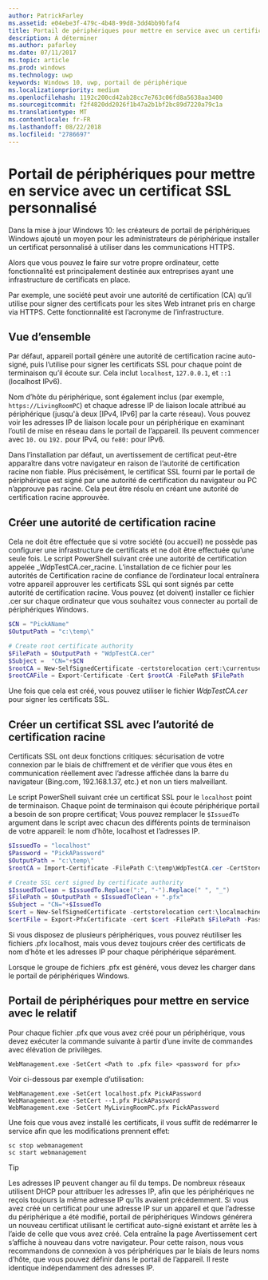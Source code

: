 ```yaml
---
author: PatrickFarley
ms.assetid: e04ebe3f-479c-4b48-99d8-3dd4bb9bfaf4
title: Portail de périphériques pour mettre en service avec un certificat SSL personnalisé
description: À déterminer
ms.author: pafarley
ms.date: 07/11/2017
ms.topic: article
ms.prod: windows
ms.technology: uwp
keywords: Windows 10, uwp, portail de périphérique
ms.localizationpriority: medium
ms.openlocfilehash: 1192c200cd42ab28cc7e763c06fd8a5638aa3400
ms.sourcegitcommit: f2f4820dd2026f1b47a2b1bf2bc89d7220a79c1a
ms.translationtype: MT
ms.contentlocale: fr-FR
ms.lasthandoff: 08/22/2018
ms.locfileid: "2786697"
---
```

# <a name="provision-device-portal-with-a-custom-ssl-certificate"></a>Portail de périphériques pour mettre en service avec un certificat SSL personnalisé
Dans la mise à jour Windows 10: les créateurs de portail de périphériques Windows ajouté un moyen pour les administrateurs de périphérique installer un certificat personnalisé à utiliser dans les communications HTTPS. 

Alors que vous pouvez le faire sur votre propre ordinateur, cette fonctionnalité est principalement destinée aux entreprises ayant une infrastructure de certificats en place.  

Par exemple, une société peut avoir une autorité de certification (CA) qu’il utilise pour signer des certificats pour les sites Web intranet pris en charge via HTTPS. Cette fonctionnalité est l’acronyme de l’infrastructure. 

## <a name="overview"></a>Vue d’ensemble
Par défaut, appareil portail génère une autorité de certification racine auto-signé, puis l’utilise pour signer les certificats SSL pour chaque point de terminaison qu’il écoute sur. Cela inclut `localhost`, `127.0.0.1`, et `::1` (localhost IPv6).

Nom d’hôte du périphérique, sont également inclus (par exemple, `https://LivingRoomPC`) et chaque adresse IP de liaison locale attribué au périphérique (jusqu'à deux [IPv4, IPv6] par la carte réseau). Vous pouvez voir les adresses IP de liaison locale pour un périphérique en examinant l’outil de mise en réseau dans le portail de l’appareil. Ils peuvent commencer avec `10.` ou `192.` pour IPv4, ou `fe80:` pour IPv6. 

Dans l’installation par défaut, un avertissement de certificat peut-être apparaître dans votre navigateur en raison de l’autorité de certification racine non fiable. Plus précisément, le certificat SSL fourni par le portail de périphérique est signé par une autorité de certification du navigateur ou PC n’approuve pas racine. Cela peut être résolu en créant une autorité de certification racine approuvée.

## <a name="create-a-root-ca"></a>Créer une autorité de certification racine

Cela ne doit être effectuée que si votre société (ou accueil) ne possède pas configurer une infrastructure de certificats et ne doit être effectuée qu’une seule fois. Le script PowerShell suivant crée une autorité de certification appelée _WdpTestCA.cer_racine. L’installation de ce fichier pour les autorités de Certification racine de confiance de l’ordinateur local entraînera votre appareil approuver les certificats SSL qui sont signés par cette autorité de certification racine. Vous pouvez (et doivent) installer ce fichier .cer sur chaque ordinateur que vous souhaitez vous connecter au portail de périphériques Windows.  

```PowerShell
$CN = "PickAName"
$OutputPath = "c:\temp\"

# Create root certificate authority
$FilePath = $OutputPath + "WdpTestCA.cer"
$Subject =  "CN="+$CN
$rootCA = New-SelfSignedCertificate -certstorelocation cert:\currentuser\my -Subject $Subject -HashAlgorithm "SHA512" -KeyUsage CertSign,CRLSign
$rootCAFile = Export-Certificate -Cert $rootCA -FilePath $FilePath
```

Une fois que cela est créé, vous pouvez utiliser le fichier _WdpTestCA.cer_ pour signer les certificats SSL. 

## <a name="create-an-ssl-certificate-with-the-root-ca"></a>Créer un certificat SSL avec l’autorité de certification racine

Certificats SSL ont deux fonctions critiques: sécurisation de votre connexion par le biais de chiffrement et de vérifier que vous êtes en communication réellement avec l’adresse affichée dans la barre du navigateur (Bing.com, 192.168.1.37, etc.) et non un tiers malveillant.

Le script PowerShell suivant crée un certificat SSL pour le `localhost` point de terminaison. Chaque point de terminaison qui écoute périphérique portail a besoin de son propre certificat; Vous pouvez remplacer le `$IssuedTo` argument dans le script avec chacun des différents points de terminaison de votre appareil: le nom d’hôte, localhost et l’adresses IP.

```PowerShell
$IssuedTo = "localhost"
$Password = "PickAPassword"
$OutputPath = "c:\temp\"
$rootCA = Import-Certificate -FilePath C:\temp\WdpTestCA.cer -CertStoreLocation Cert:\CurrentUser\My\

# Create SSL cert signed by certificate authority
$IssuedToClean = $IssuedTo.Replace(":", "-").Replace(" ", "_")
$FilePath = $OutputPath + $IssuedToClean + ".pfx"
$Subject = "CN="+$IssuedTo
$cert = New-SelfSignedCertificate -certstorelocation cert:\localmachine\my -Subject $Subject -DnsName $IssuedTo -Signer $rootCA -HashAlgorithm "SHA512"
$certFile = Export-PfxCertificate -cert $cert -FilePath $FilePath -Password (ConvertTo-SecureString -String $Password -Force -AsPlainText)
```

Si vous disposez de plusieurs périphériques, vous pouvez réutiliser les fichiers .pfx localhost, mais vous devez toujours créer des certificats de nom d’hôte et les adresses IP pour chaque périphérique séparément.

Lorsque le groupe de fichiers .pfx est généré, vous devez les charger dans le portail de périphériques Windows. 

## <a name="provision-device-portal-with-the-certifications"></a>Portail de périphériques pour mettre en service avec le relatif

Pour chaque fichier .pfx que vous avez créé pour un périphérique, vous devez exécuter la commande suivante à partir d’une invite de commandes avec élévation de privilèges.

```
WebManagement.exe -SetCert <Path to .pfx file> <password for pfx> 
```

Voir ci-dessous par exemple d’utilisation:
```
WebManagement.exe -SetCert localhost.pfx PickAPassword
WebManagement.exe -SetCert --1.pfx PickAPassword
WebManagement.exe -SetCert MyLivingRoomPC.pfx PickAPassword
```

Une fois que vous avez installé les certificats, il vous suffit de redémarrer le service afin que les modifications prennent effet:

```
sc stop webmanagement
sc start webmanagement
```

> [!TIP]
> Les adresses IP peuvent changer au fil du temps.
De nombreux réseaux utilisent DHCP pour attribuer les adresses IP, afin que les périphériques ne reçois toujours la même adresse IP qu’ils avaient précédemment. Si vous avez créé un certificat pour une adresse IP sur un appareil et que l’adresse du périphérique a été modifié, portail de périphériques Windows générera un nouveau certificat utilisant le certificat auto-signé existant et arrête les à l’aide de celle que vous avez créé. Cela entraîne la page Avertissement cert s’affiche à nouveau dans votre navigateur. Pour cette raison, nous vous recommandons de connexion à vos périphériques par le biais de leurs noms d’hôte, que vous pouvez définir dans le portail de l’appareil. Il reste identique indépendamment des adresses IP.
